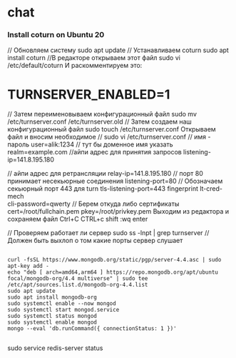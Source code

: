 # chat
### Install coturn on Ubuntu 20
// Обновляем систему
sudo apt update
// Устанавливаем  coturn
sudo apt install coturn
//В редакторе открываем этот файл
sudo vi /etc/default/coturn
 И раскомментируем это:
# TURNSERVER_ENABLED=1
//  Затем переименовываем конфигурационный файл
sudo mv /etc/turnserver.conf /etc/turnserver.old
// Затем создаем наш конфигурационный файл
sudo touch /etc/turnserver.conf
 Открываем файл и вносим необходимое
// sudo vi /etc/turnserver.conf
// имя - пароль
user=alik:1234
// тут бы доменное имя указать
realm=example.com
//айпи адрес для принятия запросов
listening-ip=141.8.195.180 

// айпи адрес для ретрансляции
relay-ip=141.8.195.180
// порт 80 принимает несекьюрные соединения
listening-port=80
// Обозначаем секьюрный порт 443 для turn
tls-listening-port=443
fingerprint
lt-cred-mech  
cli-password=qwerty
//  Берем откуда либо сертификаты
cert=/root/fullchain.pem
pkey=/root/privkey.pem
Выходим из редактора и сохраняем файл
Ctrl+C CTRL+c
shift :wq enter

// Проверяем работает ли сервер
sudo ss -lnpt | grep turnserver
// Должен быть выхлоп о том какие порты сервер слушает

```
```

	curl -fsSL https://www.mongodb.org/static/pgp/server-4.4.asc | sudo apt-key add -
	echo "deb [ arch=amd64,arm64 ] https://repo.mongodb.org/apt/ubuntu focal/mongodb-org/4.4 multiverse" | sudo tee /etc/apt/sources.list.d/mongodb-org-4.4.list
	sudo apt update
	sudo apt install mongodb-org
	sudo systemctl enable --now mongod
	sudo systemctl start mongod.service
	sudo systemctl status mongod
	sudo systemctl enable mongod
	mongo --eval 'db.runCommand({ connectionStatus: 1 })'
	
```
```
sudo service redis-server status

```
